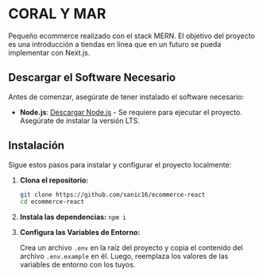 # CORAL Y MAR

Pequeño ecommerce realizado con el stack MERN. El objetivo del proyecto es una introducción a tiendas en línea que en un futuro se pueda implementar con Next.js.

## Descargar el Software Necesario

Antes de comenzar, asegúrate de tener instalado el software necesario:

- **Node.js**: [Descargar Node.js](https://nodejs.org/) - Se requiere para ejecutar el proyecto. Asegúrate de instalar la versión LTS.

## Instalación

Sigue estos pasos para instalar y configurar el proyecto localmente:

1. **Clona el repositorio:**

   ```bash
   git clone https://github.com/sanic16/ecommerce-react
   cd ecommerce-react
   ```

2. **Instala las dependencias:**
   `npm i`

3. **Configura las Variables de Entorno:**

   Crea un archivo `.env` en la raíz del proyecto y copia el contenido del archivo `.env.example` en él. Luego, reemplaza los valores de las variables de entorno con los tuyos.
